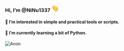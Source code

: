 ### Hi, I’m @NiNu1337 <a href="https://one.de/"><img src="https://github.com/xvoland/xvoland/raw/main/images/giphy.gif" width="25px"></a>
  
#### 👀 I’m interested in simple and practical tools or scripts. 
#### 🌱 I’m currently learning a bit of Python.
  
![Anon](https://as2.ftcdn.net/jpg/03/43/75/01/220_F_343750127_ngfOP2mtcGq3QFjyq1FkMh5uUfEjRuh4.jpg)
